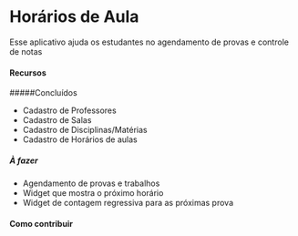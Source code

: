 Horários de Aula
==============

Esse aplicativo ajuda os estudantes no agendamento de provas e controle de notas


#### Recursos

#####Concluídos
* Cadastro de Professores
* Cadastro de Salas
* Cadastro de Disciplinas/Matérias
* Cadastro de Horários de aulas
#####  À fazer
* Agendamento de provas e trabalhos
* Widget que mostra o próximo horário
* Widget de contagem regressiva para as próximas prova

#### Como contribuir


